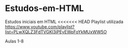 # Estudos-em-HTML
Estudos iniciais em HTML
<<<<<<< HEAD
Playlist utilizada https://www.youtube.com/playlist?list=PLwXQLZ3FdTVGKl3iPEyEWpFoYkMUxWW5O

Aulas 1-8